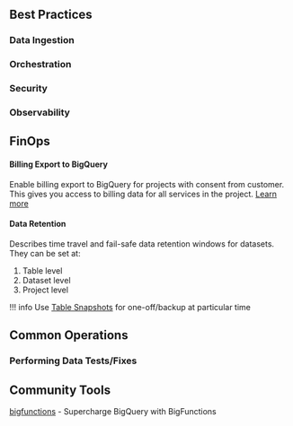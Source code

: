 ## Best Practices

### Data Ingestion
### Orchestration
### Security
### Observability

## FinOps

#### Billing Export to BigQuery
Enable billing export to BigQuery for projects with consent from customer. This gives you access to billing data for all services in the project.
[Learn more](https://cloud.google.com/billing/docs/how-to/export-data-bigquery)

#### Data Retention
Describes time travel and fail-safe data retention windows for datasets. They can be set at:

1. Table level
2. Dataset level
3. Project level

!!! info
    Use [Table Snapshots](https://cloud.google.com/bigquery/docs/table-snapshots-intro) for one-off/backup at particular time


## Common Operations

### Performing Data Tests/Fixes


## Community Tools
[bigfunctions](https://github.com/unytics/bigfunctions) - Supercharge BigQuery with BigFunctions